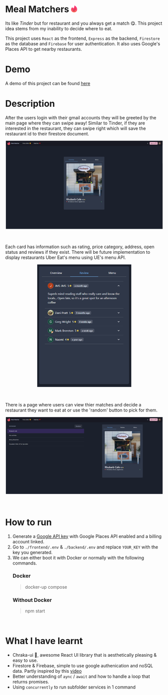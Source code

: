 # Meal Matchers <img src="./frontend/src/Icons/tinderEats.svg" alt="drawing" width="20"/>
Its like *Tinder* but for restaurant and you always get a match 😋. This project idea stems from my inability to decide where to eat.

This project uses `React` as the frontend, `Express` as the backend, `Firestore` as the database and `Firebase` for user authentication. It also uses Google's Places API to get nearby restaurants. 

# Demo
A demo of this project can be found [here](https://drive.google.com/file/d/1cAlvxHhAGJXi15AjkgUKm8tW-myaw2sI/view?usp=sharing)

# Description
After the users login with their gmail accounts they will be greeted by the main page where they can swipe away! Similar to Tinder, if they are interested in the restaurant, they can swipe right which will save the restaurant id to their firestore document.
<p align="center">
 <img src="./pics/HomePage.png" alt="drawing" width="500" />
</p><br/>

Each card has information such as rating, price category, address, open status and reviews if they exist. There will be future implementation to display restaurants Uber Eat's menu using UE's menu API. 

<p align="center">
 <img src="./pics/Reviews.png" alt="drawing" width="300" />
</p><br/>

There is a page where users can view thier matches and decide a restaurant they want to eat at or use the 'random' button to pick for them. 
<p align="center">
 <img src="./pics/MatchPage.png" alt="drawing" width="500" />
</p>
<br/>

# How to run
1. Generate a [Google API key](https://support.google.com/googleapi/answer/6158862?hl=en) with Google Places API enabled and a billing account linked. 
2. Go to `./frontend/.env` & `./backend/.env` and replace `YOUR_KEY` with the key you generated. 
3. We can either boot it with Docker or normally with the following commands.
    ### Docker
    > docker-up compose
    ### Without Docker
    > npm start

<br/>

# What I have learnt
- Chraka-ui 💖, awesome React UI library that is aesthetically pleasing & easy to use.
- Firestore & Firebase, simple to use google authenication and noSQL data. Partly inspired by this [video](https://www.youtube.com/watch?v=zQyrwxMPm88)
- Better understanding of `aync` / `await` and how to handle a loop that returns promises.
- Using `concurrently` to run subfolder services in 1 command